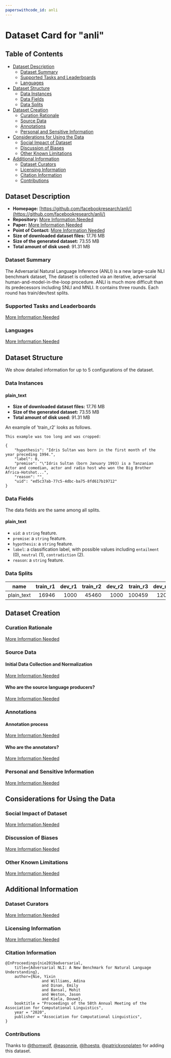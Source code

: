 ```yaml
---
paperswithcode_id: anli
---
```


# Dataset Card for "anli"

## Table of Contents
- [Dataset Description](#dataset-description)
  - [Dataset Summary](#dataset-summary)
  - [Supported Tasks and Leaderboards](#supported-tasks-and-leaderboards)
  - [Languages](#languages)
- [Dataset Structure](#dataset-structure)
  - [Data Instances](#data-instances)
  - [Data Fields](#data-fields)
  - [Data Splits](#data-splits)
- [Dataset Creation](#dataset-creation)
  - [Curation Rationale](#curation-rationale)
  - [Source Data](#source-data)
  - [Annotations](#annotations)
  - [Personal and Sensitive Information](#personal-and-sensitive-information)
- [Considerations for Using the Data](#considerations-for-using-the-data)
  - [Social Impact of Dataset](#social-impact-of-dataset)
  - [Discussion of Biases](#discussion-of-biases)
  - [Other Known Limitations](#other-known-limitations)
- [Additional Information](#additional-information)
  - [Dataset Curators](#dataset-curators)
  - [Licensing Information](#licensing-information)
  - [Citation Information](#citation-information)
  - [Contributions](#contributions)

## Dataset Description

- **Homepage:** [https://github.com/facebookresearch/anli/](https://github.com/facebookresearch/anli/)
- **Repository:** [More Information Needed](https://github.com/huggingface/datasets/blob/master/CONTRIBUTING.md#how-to-contribute-to-the-dataset-cards)
- **Paper:** [More Information Needed](https://github.com/huggingface/datasets/blob/master/CONTRIBUTING.md#how-to-contribute-to-the-dataset-cards)
- **Point of Contact:** [More Information Needed](https://github.com/huggingface/datasets/blob/master/CONTRIBUTING.md#how-to-contribute-to-the-dataset-cards)
- **Size of downloaded dataset files:** 17.76 MB
- **Size of the generated dataset:** 73.55 MB
- **Total amount of disk used:** 91.31 MB

### Dataset Summary

The Adversarial Natural Language Inference (ANLI) is a new large-scale NLI benchmark dataset,
The dataset is collected via an iterative, adversarial human-and-model-in-the-loop procedure.
ANLI is much more difficult than its predecessors including SNLI and MNLI.
It contains three rounds. Each round has train/dev/test splits.

### Supported Tasks and Leaderboards

[More Information Needed](https://github.com/huggingface/datasets/blob/master/CONTRIBUTING.md#how-to-contribute-to-the-dataset-cards)

### Languages

[More Information Needed](https://github.com/huggingface/datasets/blob/master/CONTRIBUTING.md#how-to-contribute-to-the-dataset-cards)

## Dataset Structure

We show detailed information for up to 5 configurations of the dataset.

### Data Instances

#### plain_text

- **Size of downloaded dataset files:** 17.76 MB
- **Size of the generated dataset:** 73.55 MB
- **Total amount of disk used:** 91.31 MB

An example of 'train_r2' looks as follows.
```
This example was too long and was cropped:

{
    "hypothesis": "Idris Sultan was born in the first month of the year preceding 1994.",
    "label": 0,
    "premise": "\"Idris Sultan (born January 1993) is a Tanzanian Actor and comedian, actor and radio host who won the Big Brother Africa-Hotshot...",
    "reason": "",
    "uid": "ed5c37ab-77c5-4dbc-ba75-8fd617b19712"
}
```

### Data Fields

The data fields are the same among all splits.

#### plain_text
- `uid`: a `string` feature.
- `premise`: a `string` feature.
- `hypothesis`: a `string` feature.
- `label`: a classification label, with possible values including `entailment` (0), `neutral` (1), `contradiction` (2).
- `reason`: a `string` feature.

### Data Splits

|   name   |train_r1|dev_r1|train_r2|dev_r2|train_r3|dev_r3|test_r1|test_r2|test_r3|
|----------|-------:|-----:|-------:|-----:|-------:|-----:|------:|------:|------:|
|plain_text|   16946|  1000|   45460|  1000|  100459|  1200|   1000|   1000|   1200|

## Dataset Creation

### Curation Rationale

[More Information Needed](https://github.com/huggingface/datasets/blob/master/CONTRIBUTING.md#how-to-contribute-to-the-dataset-cards)

### Source Data

#### Initial Data Collection and Normalization

[More Information Needed](https://github.com/huggingface/datasets/blob/master/CONTRIBUTING.md#how-to-contribute-to-the-dataset-cards)

#### Who are the source language producers?

[More Information Needed](https://github.com/huggingface/datasets/blob/master/CONTRIBUTING.md#how-to-contribute-to-the-dataset-cards)

### Annotations

#### Annotation process

[More Information Needed](https://github.com/huggingface/datasets/blob/master/CONTRIBUTING.md#how-to-contribute-to-the-dataset-cards)

#### Who are the annotators?

[More Information Needed](https://github.com/huggingface/datasets/blob/master/CONTRIBUTING.md#how-to-contribute-to-the-dataset-cards)

### Personal and Sensitive Information

[More Information Needed](https://github.com/huggingface/datasets/blob/master/CONTRIBUTING.md#how-to-contribute-to-the-dataset-cards)

## Considerations for Using the Data

### Social Impact of Dataset

[More Information Needed](https://github.com/huggingface/datasets/blob/master/CONTRIBUTING.md#how-to-contribute-to-the-dataset-cards)

### Discussion of Biases

[More Information Needed](https://github.com/huggingface/datasets/blob/master/CONTRIBUTING.md#how-to-contribute-to-the-dataset-cards)

### Other Known Limitations

[More Information Needed](https://github.com/huggingface/datasets/blob/master/CONTRIBUTING.md#how-to-contribute-to-the-dataset-cards)

## Additional Information

### Dataset Curators

[More Information Needed](https://github.com/huggingface/datasets/blob/master/CONTRIBUTING.md#how-to-contribute-to-the-dataset-cards)

### Licensing Information

[More Information Needed](https://github.com/huggingface/datasets/blob/master/CONTRIBUTING.md#how-to-contribute-to-the-dataset-cards)

### Citation Information

```
@InProceedings{nie2019adversarial,
    title={Adversarial NLI: A New Benchmark for Natural Language Understanding},
    author={Nie, Yixin
                and Williams, Adina
                and Dinan, Emily
                and Bansal, Mohit
                and Weston, Jason
                and Kiela, Douwe},
    booktitle = "Proceedings of the 58th Annual Meeting of the Association for Computational Linguistics",
    year = "2020",
    publisher = "Association for Computational Linguistics",
}

```


### Contributions

Thanks to [@thomwolf](https://github.com/thomwolf), [@easonnie](https://github.com/easonnie), [@lhoestq](https://github.com/lhoestq), [@patrickvonplaten](https://github.com/patrickvonplaten) for adding this dataset.